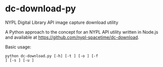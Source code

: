 # dc-download-py
NYPL Digital Library API image capture download utility

A Python approach to the concept for an NYPL API utility written in Node.js and available at https://github.com/nypl-spacetime/dc-download.

Basic usage:

<code>python dc-download.py [-h] [-t <api-token>] [-o <path>] [-f <filename>] [-s <size>] [-u <uuid-of-item>]</code>